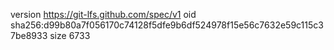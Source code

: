 version https://git-lfs.github.com/spec/v1
oid sha256:d99b80a7f056170c74128f5dfe9b6df524978f15e56c7632e59c115c37be8933
size 6733
